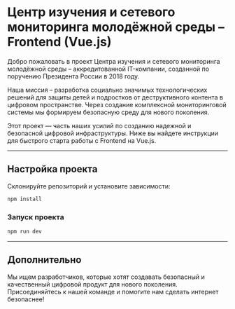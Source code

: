 # Центр изучения и сетевого мониторинга молодёжной среды – Frontend (Vue.js)

Добро пожаловать в проект Центра изучения и сетевого мониторинга молодёжной среды – аккредитованной IT-компании, созданной по поручению Президента России в 2018 году.

Наша миссия – разработка социально значимых технологических решений для защиты детей и подростков от деструктивного контента в цифровом пространстве. Через создание комплексной мониторинговой системы мы формируем безопасную среду для нового поколения.

Этот проект — часть наших усилий по созданию надежной и безопасной цифровой инфраструктуры. Ниже вы найдете инструкции для быстрого старта работы с Frontend на Vue.js.

---


## Настройка проекта

Склонируйте репозиторий и установите зависимости:

```sh
npm install
```

### Запуск проекта 

```sh
npm run dev
```

---

## Дополнительно

Мы ищем разработчиков, которые хотят создавать безопасный и качественный цифровой продукт для нового поколения. Присоединяйтесь к нашей команде и помогите нам сделать интернет безопаснее!